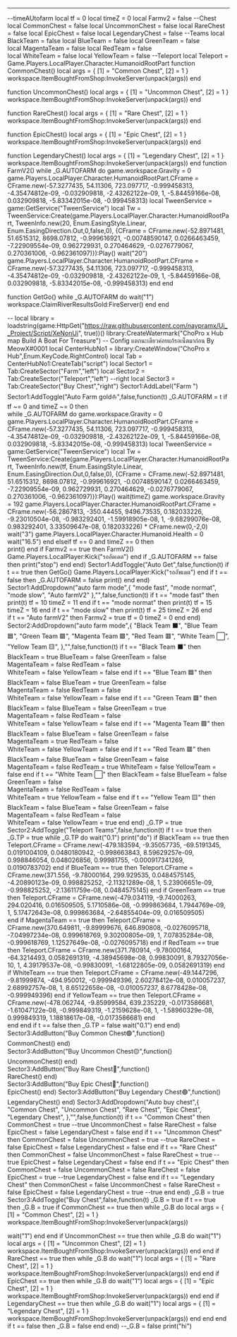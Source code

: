 ----------------------------------------------------------------------
--timeAUtofarm
local tf = 0
local timeZ = 0
local Farmv2 = false
--Chest
local CommonChest = false
local UncommonChest = false
local RareChest = false
local EpicChest = false
local LegendaryChest = false
--Teams
local BlackTeam = false
local BlueTeam  = false 
local GreenTeam = false   
local MagentaTeam = false 
local RedTeam = false    
local WhiteTeam = false
local YellowTeam = false
--Teleport
local Teleport = Game.Players.LocalPlayer.Character.HumanoidRootPart
function CommonChest()
local args = {
    [1] = "Common Chest",
    [2] = 1
}
workspace.ItemBoughtFromShop:InvokeServer(unpack(args))
end

function UncommonChest()
local args = {
    [1] = "Uncommon Chest",
    [2] = 1
}
workspace.ItemBoughtFromShop:InvokeServer(unpack(args))
end

function RareChest()
local args = {
    [1] = "Rare Chest",
    [2] = 1
}
workspace.ItemBoughtFromShop:InvokeServer(unpack(args))
end

function EpicChest()
local args = {
    [1] = "Epic Chest",
    [2] = 1
}
workspace.ItemBoughtFromShop:InvokeServer(unpack(args))
end

function LegendaryChest()
local args = {
    [1] = "Legendary Chest",
    [2] = 1
}
workspace.ItemBoughtFromShop:InvokeServer(unpack(args))
end
function FarmV2()
while _G.AUTOFARM do
game.workspace.Gravity = 0
game.Players.LocalPlayer.Character.HumanoidRootPart.CFrame = CFrame.new(-57.3277435, 54.11306, 723.097717, -0.999458313, -4.35474812e-09, -0.032909818, -2.43262122e-09, 1, -5.84459166e-08, 0.032909818, -5.83342015e-08, -0.999458313)
local TweenService = game:GetService("TweenService")
local Tw = TweenService:Create(game.Players.LocalPlayer.Character.HumanoidRootPart, TweenInfo.new(20, Enum.EasingStyle.Linear, Enum.EasingDirection.Out,0,false,0), 
{CFrame = CFrame.new(-52.8971481, 51.6515312, 8698.07812, -0.999616921, -0.00748590147, 0.0266463459, -7.22909554e-09, 0.962729931, 0.270464629, -0.0276779067, 0.270361006, -0.962361097)}):Play()
wait("20")
game.Players.LocalPlayer.Character.HumanoidRootPart.CFrame = CFrame.new(-57.3277435, 54.11306, 723.097717, -0.999458313, -4.35474812e-09, -0.032909818, -2.43262122e-09, 1, -5.84459166e-08, 0.032909818, -5.83342015e-08, -0.999458313)
end
end

function GetGo()
while _G.AUTOFARM do
wait("1")
workspace.ClaimRiverResultsGold:FireServer()
end
end

   --
   local library = loadstring(game:HttpGet("https://raw.githubusercontent.com/naypramx/Ui__Project/Script/XeNonUi", true))()
    library:CreateWatermark("ChoPro x Hub map Build A Boat For Treasure") -- Config แตกนะเดียวค่อยแก้รอเน็ตมาก่อน By MeowX#0001
    local CenterHubNo1 = library:CreateWindow("ChoPro x Hub",Enum.KeyCode.RightControl)
    local Tab = CenterHubNo1:CreateTab("script")
    local Sector1 = Tab:CreateSector("Farm","left")
	local Sector2 = Tab:CreateSector("Teleport","left") --right
	local Sector3 = Tab:CreateSector("Buy Chest","right")
    Sector1:AddLabel("Farm ")
    Sector1:AddToggle("Auto Farm gold⛵",false,function(t)
       _G.AUTOFARM = t
if tf ~= 0 and timeZ ~= 0 then	   
	   while _G.AUTOFARM do
		  game.workspace.Gravity = 0
game.Players.LocalPlayer.Character.HumanoidRootPart.CFrame = CFrame.new(-57.3277435, 54.11306, 723.097717, -0.999458313, -4.35474812e-09, -0.032909818, -2.43262122e-09, 1, -5.84459166e-08, 0.032909818, -5.83342015e-08, -0.999458313)
local TweenService = game:GetService("TweenService")
local Tw = TweenService:Create(game.Players.LocalPlayer.Character.HumanoidRootPart, TweenInfo.new(tf, Enum.EasingStyle.Linear, Enum.EasingDirection.Out,0,false,0), 
{CFrame = CFrame.new(-52.8971481, 51.6515312, 8698.07812, -0.999616921, -0.00748590147, 0.0266463459, -7.22909554e-09, 0.962729931, 0.270464629, -0.0276779067, 0.270361006, -0.962361097)}):Play()
wait(timeZ)
game.workspace.Gravity = 192
game.Players.LocalPlayer.Character.HumanoidRootPart.CFrame = CFrame.new(-56.2867813, -350.44455, 9496.73535, 0.182033226, -9.23010504e-08, -0.983292401, -1.59918905e-08, 1, -9.68299076e-08, 0.983292401, 3.33509647e-08, 0.182033226) * CFrame.new(0,-2,0)
wait("3")
game.Players.LocalPlayer.Character.Humanoid.Health = 0
wait("16.5")
end
elseif tf == 0 and timeZ == 0 then	
	 print()
	 end
if Farmv2 == true then
FarmV2()
Game.Players.LocalPlayer:Kick("รออัดเดต")
end
		if _G.AUTOFARM == false then
       print("stop")
		end	
end)
Sector1:AddToggle("Auto Get",false,function(t)
if t == true then
GetGo()
Game.Players.LocalPlayer:Kick("รออัพเดต")
end
if t == false then
 _G.AUTOFARM = false
print()
end
end)
Sector1:AddDropdown("auto farm mode",{
"mode fast",
"mode normat",
"mode slow",
"Auto farmV2"
},"",false,function(t)
if t == "mode fast" then
print(t)
tf = 10
timeZ = 11
end	
if t == "mode normat" then
print(t)
tf = 15
timeZ = 16
end	
 if t == "mode slow" then
print(t)
tf = 25
timeZ = 26
 end	
 if t == "Auto farmV2" then
Farmv2 = true
tf = 0
timeZ = 0
 end
end)
Sector2:AddDropdown("auto farm mode",{
"Black Team   ⬛",
"Blue Team    🟦",
"Green Team   🟩",
"Magenta Team 🟪",
"Red Team     🟥",
"White Team   ⬜",
"Yellow Team  🟨",
},"",false,function(t)
if t == "Black Team   ⬛" then
 BlackTeam = true
 BlueTeam  = false 
 GreenTeam = false   
 MagentaTeam = false 
 RedTeam = false    
 WhiteTeam = false
  YellowTeam = false
end
if t == "Blue Team    🟦" then
BlackTeam = false
 BlueTeam  = true 
 GreenTeam = false   
 MagentaTeam = false 
 RedTeam = false    
 WhiteTeam = false
  YellowTeam = false
end
if t == "Green Team   🟩" then
BlackTeam = false
 BlueTeam  = false 
 GreenTeam = true  
 MagentaTeam = false 
 RedTeam = false    
 WhiteTeam = false
  YellowTeam = false
end
if t == "Magenta Team 🟪" then
BlackTeam = false
 BlueTeam  = false 
 GreenTeam = false   
 MagentaTeam = true
 RedTeam = false    
 WhiteTeam = false
  YellowTeam = false
end	
if t == "Red Team     🟥" then
BlackTeam = false
 BlueTeam  = false 
 GreenTeam = false   
 MagentaTeam = false 
 RedTeam = true 
 WhiteTeam = false
  YellowTeam = false
end
if t == "White Team   ⬜" then
BlackTeam = false
 BlueTeam  = false 
 GreenTeam = false   
 MagentaTeam = false 
 RedTeam = false    
 WhiteTeam = true
  YellowTeam = false
end
if t == "Yellow Team  🟨" then
BlackTeam = false
 BlueTeam  = false 
 GreenTeam = false   
 MagentaTeam = false 
 RedTeam = false    
 WhiteTeam = false
  YellowTeam = true
end
end)
_G.TP = true
 Sector2:AddToggle("Teleport Teams",false,function(t)
 if t == true then
	 _G.TP = true
   while _G.TP do
	 wait("0.1")
	 print("do")
     if BlackTeam == true then
      Teleport.CFrame = CFrame.new(-479.183594, -9.35057735, -69.5191345, 0.0191004109, 0.0480180942, -0.998663843, 8.59629257e-09, 0.998846054, 0.048026856, 0.99981755, -0.000917341269, 0.0190783702)
      end
	  if BlueTeam == true then
      Teleport.CFrame = CFrame.new(371.556, -9.78000164, 299.929535, 0.0484575145, -4.20890123e-09, 0.998825252, -2.11321289e-08, 1, 5.23906651e-09, -0.998825252, -2.13611759e-08, 0.0484575145)
	   end 
	   if GreenTeam == true then
	   Teleport.CFrame = CFrame.new(-479.034119, -9.74000263, 294.020416, 0.016509505, 5.1710586e-08, -0.999863684, 1.7944769e-09, 1, 5.17472643e-08, 0.999863684, -2.64855404e-09, 0.016509505)  
	   end
	   if MagentaTeam == true then
       Teleport.CFrame = CFrame.new(370.649811, -9.89999676, 646.890808, -0.0276095718, -7.04997234e-08, 0.999618769, 9.30200805e-09, 1, 7.07835284e-08, -0.999618769, 1.12527649e-08, -0.0276095718)
	   end
	   if RedTeam == true then
	   Teleport.CFrame = CFrame.new(371.780914, -9.78000164, -64.3214493, 0.0582691319, -4.38945698e-08, 0.99830091, 8.79327056e-10, 1, 4.39179537e-08, -0.99830091, -1.68122805e-09, 0.0582691319)
	   end
	  if WhiteTeam == true then
	   Teleport.CFrame = CFrame.new(-49.1447296, -9.81999874, -494.950012, -0.999949396, 2.60278412e-08, 0.010057237, 2.68992757e-08, 1, 8.65122658e-08, -0.010057237, 8.6778428e-08, -0.999949396)
	  end
	   if YellowTeam == true then
	   Teleport.CFrame = CFrame.new(-478.062744, -9.85999584, 639.235229, -0.0173586681, -1.61047122e-08, -0.999849319, -1.2159628e-08, 1, -1.58960329e-08, 0.999849319, 1.18818617e-08, -0.0173586681)
	   end 	 	 	  	    	
   end
 end
if t == false then
_G.TP = false
wait("0.1")
end
end)
Sector3:AddButton("Buy Common Chest🟢",function()   
CommonChest()
end)	
Sector3:AddButton("Buy Uncommon Chest🟡",function()   
UncommonChest()
end)	
Sector3:AddButton("Buy Rare Chest🔴",function()   
RareChest()
end)	
Sector3:AddButton("Buy Epic Chest🔵",function()   
EpicChest()
end)
Sector3:AddButton("Buy Legendary Chest🟣",function()   
LegendaryChest()
end)
Sector3:AddDropdown("Auto buy chest",{
"Common Chest",
"Uncommon Chest",
"Rare Chest",
"Epic Chest",
"Legendary Chest",
},"",false,function(t)
if t == "Common Chest" then
CommonChest = true --true
UncommonChest = false
RareChest = false
EpicChest = false
LegendaryChest = false
end
if t == "Uncommon Chest" then
CommonChest = false
UncommonChest = true --true
RareChest = false
EpicChest = false
LegendaryChest = false
end
if t == "Rare Chest" then
CommonChest = false
UncommonChest = false
RareChest = true --true
EpicChest = false
LegendaryChest = false
end
if t == "Epic Chest" then
CommonChest = false
UncommonChest = false
RareChest = false
EpicChest = true --true
LegendaryChest = false
end
if t == "Legendary Chest" then
CommonChest = false
UncommonChest = false
RareChest = false
EpicChest = false
LegendaryChest = true --true
end
end)
_G.B = true
Sector3:AddToggle("Buy Chest",false,function(t)
_G.B = true
 if t == true then
 _G.B = true
 if CommonChest == true then
 while _G.B do
 local args = {
    [1] = "Common Chest",
    [2] = 1
}
workspace.ItemBoughtFromShop:InvokeServer(unpack(args))

 wait("1")
end
 end
 if UncommonChest == true then
 while _G.B do
 wait("1")
 local args = {
    [1] = "Uncommon Chest",
    [2] = 1
}
workspace.ItemBoughtFromShop:InvokeServer(unpack(args))
 end
 end
 if RareChest == true then
while _G.B do
wait("1")
local args = {
    [1] = "Rare Chest",
    [2] = 1
}
workspace.ItemBoughtFromShop:InvokeServer(unpack(args))
end
end
if EpicChest == true then
while _G.B do
wait("1")
local args = {
    [1] = "Epic Chest",
    [2] = 1
}
workspace.ItemBoughtFromShop:InvokeServer(unpack(args))
end
end
 if LegendaryChest == true then
 while _G.B do
 wait("1")
 local args = {
    [1] = "Legendary Chest",
    [2] = 1
}
workspace.ItemBoughtFromShop:InvokeServer(unpack(args))
 end
 end
 end
 if t == false then
 _G.B = false
 end
end)
--_G.B = false
print("hi")
